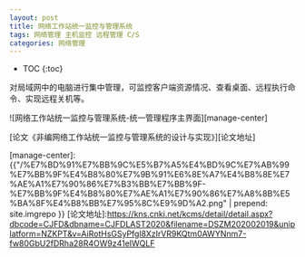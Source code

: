 ```yaml
---
layout: post
title: 网络工作站统一监控与管理系统
tags: 网络管理 主机监控 远程管理 C/S
categories: 网络管理
---
```


* TOC
{:toc}

对局域网中的电脑进行集中管理，可监控客户端资源情况、查看桌面、远程执行命令、实现远程关机等。

![网络工作站统一监控与管理系统-统一管理程序主界面][manage-center]

[论文《非编网络工作站统一监控与管理系统的设计与实现》][论文地址]

[manage-center]: {{"/%E7%BD%91%E7%BB%9C%E5%B7%A5%E4%BD%9C%E7%AB%99%E7%BB%9F%E4%B8%80%E7%9B%91%E6%8E%A7%E4%B8%8E%E7%AE%A1%E7%90%86%E7%B3%BB%E7%BB%9F-%E7%BB%9F%E4%B8%80%E7%AE%A1%E7%90%86%E7%A8%8B%E5%BA%8F%E4%B8%BB%E7%95%8C%E9%9D%A2.png" | prepend: site.imgrepo }}
[论文地址]:https://kns.cnki.net/kcms/detail/detail.aspx?dbcode=CJFD&dbname=CJFDLAST2020&filename=DSZM202002019&uniplatform=NZKPT&v=AiRotHsGSyPfgl8XzIrVR9KQtm0AWYNnm7-fw80GbU2fDRha28R4OW9z41eIWQLF